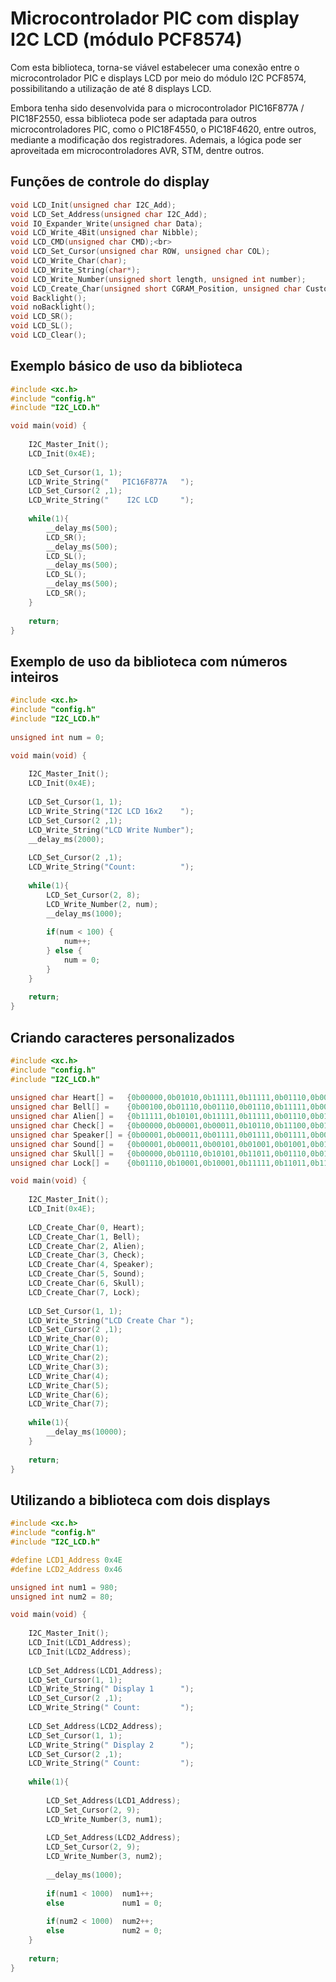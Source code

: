 # Microcontrolador PIC com display I2C LCD (módulo PCF8574)
Com esta biblioteca, torna-se viável estabelecer uma conexão entre o microcontrolador PIC e displays LCD por meio do módulo I2C PCF8574, possibilitando a utilização de até 8 displays LCD.

Embora tenha sido desenvolvida para o microcontrolador PIC16F877A / PIC18F2550, essa biblioteca pode ser adaptada para outros microcontroladores PIC, como o PIC18F4550, o PIC18F4620, entre outros, mediante a modificação dos registradores. Ademais, a lógica pode ser aproveitada em microcontroladores AVR, STM, dentre outros.

## Funções de controle do display 

``` C
void LCD_Init(unsigned char I2C_Add);
void LCD_Set_Address(unsigned char I2C_Add);
void IO_Expander_Write(unsigned char Data);
void LCD_Write_4Bit(unsigned char Nibble);
void LCD_CMD(unsigned char CMD);<br>
void LCD_Set_Cursor(unsigned char ROW, unsigned char COL);
void LCD_Write_Char(char);
void LCD_Write_String(char*);
void LCD_Write_Number(unsigned short length, unsigned int number);
void LCD_Create_Char(unsigned short CGRAM_Position, unsigned char Custom_Char[]);
void Backlight();
void noBacklight();
void LCD_SR();
void LCD_SL();
void LCD_Clear();
```

## Exemplo básico de uso da biblioteca

``` C
#include <xc.h>
#include "config.h"
#include "I2C_LCD.h"

void main(void) {
    
    I2C_Master_Init();
    LCD_Init(0x4E);
    
    LCD_Set_Cursor(1, 1);
    LCD_Write_String("   PIC16F877A   ");
    LCD_Set_Cursor(2 ,1);
    LCD_Write_String("    I2C LCD     ");
    
    while(1){
        __delay_ms(500);
        LCD_SR();
        __delay_ms(500);
        LCD_SL();
        __delay_ms(500);
        LCD_SL();
        __delay_ms(500);
        LCD_SR();
    }
    
    return;
}
```

## Exemplo de uso da biblioteca com números inteiros

```C
#include <xc.h>
#include "config.h"
#include "I2C_LCD.h"
    
unsigned int num = 0;

void main(void) {
    
    I2C_Master_Init();
    LCD_Init(0x4E);
    
    LCD_Set_Cursor(1, 1);
    LCD_Write_String("I2C LCD 16x2    ");
    LCD_Set_Cursor(2 ,1);
    LCD_Write_String("LCD Write Number");
    __delay_ms(2000);
    
    LCD_Set_Cursor(2 ,1);
    LCD_Write_String("Count:          ");
    
    while(1){
        LCD_Set_Cursor(2, 8);
        LCD_Write_Number(2, num);
        __delay_ms(1000);
        
        if(num < 100) {
            num++;
        } else {
            num = 0;
        }
    }
    
    return;
}
```

## Criando caracteres personalizados
```C
#include <xc.h>
#include "config.h"
#include "I2C_LCD.h"
    
unsigned char Heart[] =   {0b00000,0b01010,0b11111,0b11111,0b01110,0b00100,0b00000,0b00000};
unsigned char Bell[] =    {0b00100,0b01110,0b01110,0b01110,0b11111,0b00000,0b00100,0b00000};
unsigned char Alien[] =   {0b11111,0b10101,0b11111,0b11111,0b01110,0b01010,0b11011,0b00000};
unsigned char Check[] =   {0b00000,0b00001,0b00011,0b10110,0b11100,0b01000,0b00000,0b00000};
unsigned char Speaker[] = {0b00001,0b00011,0b01111,0b01111,0b01111,0b00011,0b00001,0b00000};
unsigned char Sound[] =   {0b00001,0b00011,0b00101,0b01001,0b01001,0b01011,0b11011,0b11000};
unsigned char Skull[] =   {0b00000,0b01110,0b10101,0b11011,0b01110,0b01110,0b00000,0b00000};
unsigned char Lock[] =    {0b01110,0b10001,0b10001,0b11111,0b11011,0b11011,0b11111,0b00000};

void main(void) {
    
    I2C_Master_Init();
    LCD_Init(0x4E);
    
    LCD_Create_Char(0, Heart);
    LCD_Create_Char(1, Bell);
    LCD_Create_Char(2, Alien);
    LCD_Create_Char(3, Check);
    LCD_Create_Char(4, Speaker);
    LCD_Create_Char(5, Sound);
    LCD_Create_Char(6, Skull);
    LCD_Create_Char(7, Lock);
    
    LCD_Set_Cursor(1, 1);
    LCD_Write_String("LCD Create Char ");
    LCD_Set_Cursor(2 ,1);
    LCD_Write_Char(0);
    LCD_Write_Char(1);
    LCD_Write_Char(2);
    LCD_Write_Char(3);
    LCD_Write_Char(4);
    LCD_Write_Char(5);
    LCD_Write_Char(6);
    LCD_Write_Char(7);
    
    while(1){
        __delay_ms(10000);
    }
    
    return;
}
```

## Utilizando a biblioteca com dois displays
``` C
#include <xc.h>
#include "config.h"
#include "I2C_LCD.h"

#define LCD1_Address 0x4E
#define LCD2_Address 0x46

unsigned int num1 = 980;
unsigned int num2 = 80;

void main(void) {
    
    I2C_Master_Init();
    LCD_Init(LCD1_Address);
    LCD_Init(LCD2_Address);
    
    LCD_Set_Address(LCD1_Address);
    LCD_Set_Cursor(1, 1);
    LCD_Write_String(" Display 1      ");
    LCD_Set_Cursor(2 ,1);
    LCD_Write_String(" Count:         ");
    
    LCD_Set_Address(LCD2_Address);
    LCD_Set_Cursor(1, 1);
    LCD_Write_String(" Display 2      ");
    LCD_Set_Cursor(2 ,1);
    LCD_Write_String(" Count:         ");
    
    while(1){
        
        LCD_Set_Address(LCD1_Address);
        LCD_Set_Cursor(2, 9);
        LCD_Write_Number(3, num1);
        
        LCD_Set_Address(LCD2_Address);
        LCD_Set_Cursor(2, 9);
        LCD_Write_Number(3, num2);
        
        __delay_ms(1000);
        
        if(num1 < 1000)  num1++;
        else             num1 = 0;
        
        if(num2 < 1000)  num2++;
        else             num2 = 0;
    }
    
    return;
}
```
